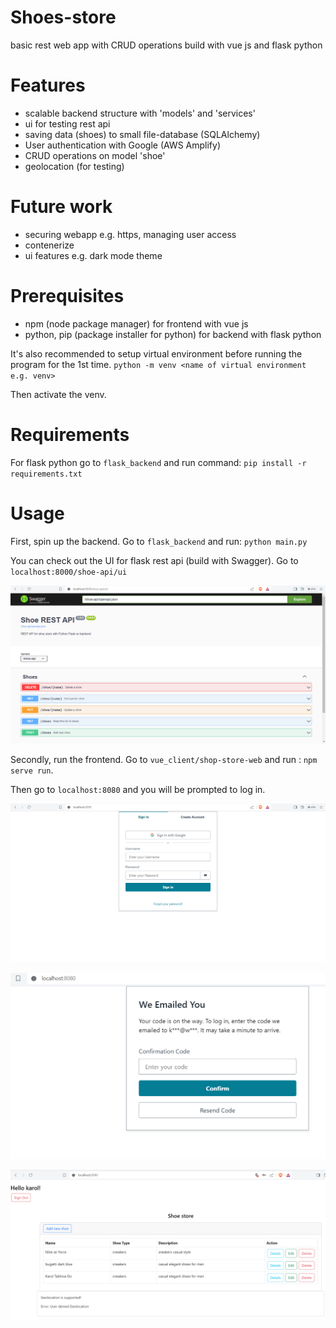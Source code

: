 # Shoes-store
basic rest web app with CRUD operations build with vue js and flask python

# Features
- scalable backend structure with 'models' and 'services'
- ui for testing rest api
- saving data (shoes) to small file-database (SQLAlchemy)
- User authentication with Google (AWS Amplify)
- CRUD operations on model 'shoe'
- geolocation (for testing)

# Future work
- securing webapp e.g. https, managing user access
- contenerize
- ui features e.g. dark mode theme
# Prerequisites
- npm (node package manager) for frontend with vue js
- python, pip (package installer for python) for backend with flask python

It's also recommended to setup virtual environment before running the program for the 1st time.
`python -m venv <name of virtual environment e.g. venv>`

Then activate the venv.


# Requirements
For flask python go to `flask_backend` and run command:
`pip install -r requirements.txt`

# Usage
First, spin up the backend. Go to `flask_backend` and run:
`python main.py`

You can check out the UI for flask rest api (build with Swagger).
Go to `localhost:8000/shoe-api/ui`

![alt text](./static/shoestore-api-swagger.png)

Secondly, run the frontend. Go to `vue_client/shop-store-web` and run :
`npm serve run`.

Then go to `localhost:8080` and you will be prompted to log in.

![alt text](./static/vue-shoe-store-login.png)

![alt text](./static/user-register-email.png)

![alt text](./static/vue-shoe-store-dashboard.png)
